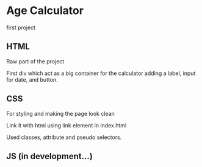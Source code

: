 # Age Calculator
first project

## HTML
Raw part of the project

First div which act as a big container for the calculator
adding a label, input for date, and button.

## CSS
For styling and making the page look clean

Link it with html using link element in index.html

Used classes, attribute and pseudo selectors.

## JS (in development...)
